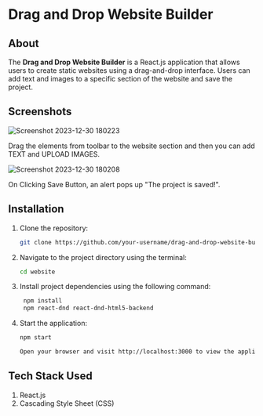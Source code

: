 # Drag and Drop Website Builder

## About

The <b>Drag and Drop Website Builder</b> is a React.js application that allows users to create static websites using a drag-and-drop interface. Users can add text and images to a specific section of the website and save the project.

## Screenshots

![Screenshot 2023-12-30 180223](https://github.com/AdityaSingh2005/Drag-and-Drop-Website-Builder/assets/103613774/c2628d28-e120-4e7d-9e01-02b9e1e14191)
<br/>
<p>Drag the elements from toolbar to the website section and then you can add TEXT and UPLOAD IMAGES.</p>

![Screenshot 2023-12-30 180208](https://github.com/AdityaSingh2005/Drag-and-Drop-Website-Builder/assets/103613774/346c00ca-d242-4a69-a2d3-9486de4302b7)
<br/>
<p>On Clicking Save Button, an alert pops up "The project is saved!".</p>

## Installation

1. Clone the repository:

   ```bash
   git clone https://github.com/your-username/drag-and-drop-website-builder.git

2. Navigate to the project directory using the terminal:

   ```bash
   cd website

3. Install project dependencies using the following command:

   ```bash
    npm install
    npm react-dnd react-dnd-html5-backend

4. Start the application:

    ```bash
    npm start

    Open your browser and visit http://localhost:3000 to view the application.

## Tech Stack Used 

1. React.js
2. Cascading Style Sheet (CSS)

